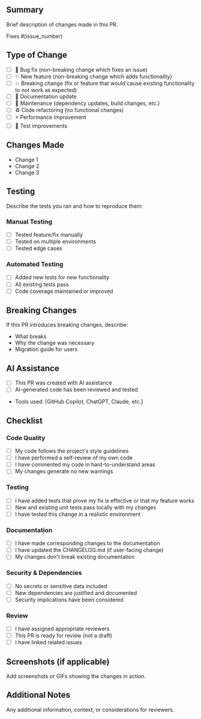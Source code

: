 ## Summary
Brief description of changes made in this PR.

Fixes #(issue_number)

## Type of Change
- [ ] 🐛 Bug fix (non-breaking change which fixes an issue)
- [ ] ✨ New feature (non-breaking change which adds functionality)
- [ ] 💥 Breaking change (fix or feature that would cause existing functionality to not work as expected)
- [ ] 📝 Documentation update
- [ ] 🔧 Maintenance (dependency updates, build changes, etc.)
- [ ] ♻️ Code refactoring (no functional changes)
- [ ] ⚡ Performance improvement
- [ ] 🧪 Test improvements

## Changes Made
- Change 1
- Change 2
- Change 3

## Testing
Describe the tests you ran and how to reproduce them:

### Manual Testing
- [ ] Tested feature/fix manually
- [ ] Tested on multiple environments
- [ ] Tested edge cases

### Automated Testing
- [ ] Added new tests for new functionality
- [ ] All existing tests pass
- [ ] Code coverage maintained or improved

## Breaking Changes
If this PR introduces breaking changes, describe:
- What breaks
- Why the change was necessary
- Migration guide for users

## AI Assistance
- [ ] This PR was created with AI assistance
- [ ] AI-generated code has been reviewed and tested
- Tools used: [GitHub Copilot, ChatGPT, Claude, etc.]

## Checklist
### Code Quality
- [ ] My code follows the project's style guidelines
- [ ] I have performed a self-review of my own code
- [ ] I have commented my code in hard-to-understand areas
- [ ] My changes generate no new warnings

### Testing
- [ ] I have added tests that prove my fix is effective or that my feature works
- [ ] New and existing unit tests pass locally with my changes
- [ ] I have tested this change in a realistic environment

### Documentation
- [ ] I have made corresponding changes to the documentation
- [ ] I have updated the CHANGELOG.md (if user-facing change)
- [ ] My changes don't break existing documentation

### Security & Dependencies
- [ ] No secrets or sensitive data included
- [ ] New dependencies are justified and documented
- [ ] Security implications have been considered

### Review
- [ ] I have assigned appropriate reviewers
- [ ] This PR is ready for review (not a draft)
- [ ] I have linked related issues

## Screenshots (if applicable)
Add screenshots or GIFs showing the changes in action.

## Additional Notes
Any additional information, context, or considerations for reviewers.
